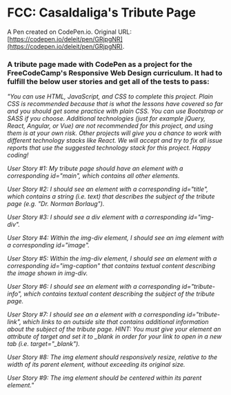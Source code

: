 # FCC: Casaldaliga's Tribute Page

A Pen created on CodePen.io. Original URL: [https://codepen.io/deleit/pen/GRjpgNR](https://codepen.io/deleit/pen/GRjpgNR).

<h3>A tribute page made with CodePen as a project for the FreeCodeCamp's Responsive Web Design curriculum. It had to fulfill the below user stories and get all of the tests to pass:</h3>

<i>"You can use HTML, JavaScript, and CSS to complete this project. Plain CSS is recommended because that is what the lessons have covered so far and you should get some practice with plain CSS. You can use Bootstrap or SASS if you choose. Additional technologies (just for example jQuery, React, Angular, or Vue) are not recommended for this project, and using them is at your own risk. Other projects will give you a chance to work with different technology stacks like React. We will accept and try to fix all issue reports that use the suggested technology stack for this project. Happy coding!</i>

<i>User Story #1: My tribute page should have an element with a corresponding id="main", which contains all other elements.</i>

<i>User Story #2: I should see an element with a corresponding id="title", which contains a string (i.e. text) that describes the subject of the tribute page (e.g. "Dr. Norman Borlaug").</i>

<i>User Story #3: I should see a div element with a corresponding id="img-div".</i>

<i>User Story #4: Within the img-div element, I should see an img element with a corresponding id="image".</i>

<i>User Story #5: Within the img-div element, I should see an element with a corresponding id="img-caption" that contains textual content describing the image shown in img-div.</i>

<i>User Story #6: I should see an element with a corresponding id="tribute-info", which contains textual content describing the subject of the tribute page.</i>

<i>User Story #7: I should see an a element with a corresponding id="tribute-link", which links to an outside site that contains additional information about the subject of the tribute page. HINT: You must give your element an attribute of target and set it to _blank in order for your link to open in a new tab (i.e. target="_blank").</i>

<i>User Story #8: The img element should responsively resize, relative to the width of its parent element, without exceeding its original size.</i>

<i>User Story #9: The img element should be centered within its parent element."</i>
